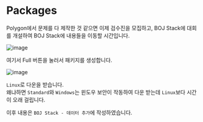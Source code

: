 # Packages

Polygon에서 문제를 다 제작한 것 같으면 이제 검수진을 모집하고, BOJ Stack에 대회를 개설하여 BOJ Stack에 내용들을 이동할 시간입니다.  

![image](https://user-images.githubusercontent.com/79046106/204024274-8aa68e96-7a92-4c14-9d40-b6969a55d951.png)

여기서 Full 버튼을 눌러서 패키지를 생성합니다.

![image](https://user-images.githubusercontent.com/79046106/204024370-af0aa580-ebe3-42e1-bb28-9ee8413e805e.png)

```Linux```로 다운을 받습니다.  
왜냐하면 ```Standard```와 ```Windows```는 윈도우 보안이 작동하여 다운 받는데 ```Linux```보다 시간이 오래 걸립니다.

이후 내용은 ```BOJ Stack - 데이터 추가```에 작성하였습니다.
